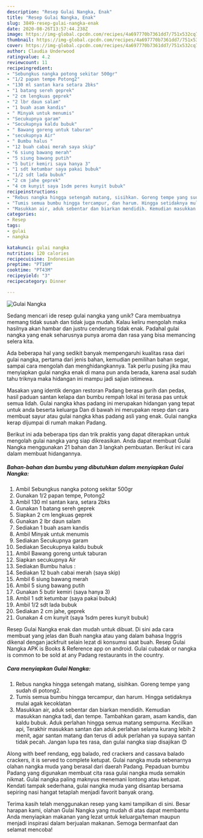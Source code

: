 ```yaml
---
description: "Resep Gulai Nangka, Enak"
title: "Resep Gulai Nangka, Enak"
slug: 3849-resep-gulai-nangka-enak
date: 2020-08-26T13:57:44.238Z
image: https://img-global.cpcdn.com/recipes/4a697770b7361dd7/751x532cq70/gulai-nangka-foto-resep-utama.jpg
thumbnail: https://img-global.cpcdn.com/recipes/4a697770b7361dd7/751x532cq70/gulai-nangka-foto-resep-utama.jpg
cover: https://img-global.cpcdn.com/recipes/4a697770b7361dd7/751x532cq70/gulai-nangka-foto-resep-utama.jpg
author: Claudia Underwood
ratingvalue: 4.2
reviewcount: 11
recipeingredient:
- "Sebungkus nangka potong sekitar 500gr"
- "1/2 papan tempe Potong2"
- "130 ml santan kara setara 2bks"
- "1 batang sereh geprek"
- "2 cm lengkuas geprek"
- "2 lbr daun salam"
- "1 buah asam kandis"
- " Minyak untuk menumis"
- "Secukupnya garam"
- "Secukupnya kaldu bubuk"
- " Bawang goreng untuk taburan"
- "secukupnya Air"
- " Bumbu halus "
- "12 buah cabai merah saya skip"
- "6 siung bawang merah"
- "5 siung bawang putih"
- "5 butir kemiri saya hanya 3"
- "1 sdt ketumbar saya pakai bubuk"
- "1/2 sdt lada bubuk"
- "2 cm jahe geprek"
- "4 cm kunyit saya 1sdm peres kunyit bubuk"
recipeinstructions:
- "Rebus nangka hingga setengah matang, sisihkan. Goreng tempe yang sudah di potong2."
- "Tumis semua bumbu hingga tercampur, dan harum. Hingga setidaknya mulai agak kecoklatan"
- "Masukkan air, aduk sebentar dan biarkan mendidih. Kemudian masukkan nangka tadi, dan tempe. Tambahkan garam, asam kandis, dan kaldu bubuk. Aduk perlahan hingga semua matang sempurna. Kecilkan api, Terakhir masukkan santan dan aduk perlahan selama kurang lebih 2 menit, agar santan matang dan terus di aduk perlahan ya supaya santan tidak pecah. Jangan lupa tes rasa, dan gulai nangka siap disajikan 😊"
categories:
- Resep
tags:
- gulai
- nangka

katakunci: gulai nangka 
nutrition: 120 calories
recipecuisine: Indonesian
preptime: "PT16M"
cooktime: "PT43M"
recipeyield: "3"
recipecategory: Dinner

---
```



![Gulai Nangka](https://img-global.cpcdn.com/recipes/4a697770b7361dd7/751x532cq70/gulai-nangka-foto-resep-utama.jpg)

Sedang mencari ide resep gulai nangka yang unik? Cara membuatnya memang tidak susah dan tidak juga mudah. Kalau keliru mengolah maka hasilnya akan hambar dan justru cenderung tidak enak. Padahal gulai nangka yang enak seharusnya punya aroma dan rasa yang bisa memancing selera kita.

Ada beberapa hal yang sedikit banyak mempengaruhi kualitas rasa dari gulai nangka, pertama dari jenis bahan, kemudian pemilihan bahan segar, sampai cara mengolah dan menghidangkannya. Tak perlu pusing jika mau menyiapkan gulai nangka enak di mana pun anda berada, karena asal sudah tahu triknya maka hidangan ini mampu jadi sajian istimewa.

Masakan yang identik dengan restoran Padang berasa gurih dan pedas, hasil paduan santan kelapa dan bumbu rempah lokal ini terasa pas untuk semua lidah. Gulai nangka khas padang ini merupakan hidangan yang tepat untuk anda beserta keluarga Dan di bawah ini merupakan resep dan cara membuat sayur atau gulai nangka khas padang asli yang enak. Gulai nangka kerap dijumpai di rumah makan Padang.


Berikut ini ada beberapa tips dan trik praktis yang dapat diterapkan untuk mengolah gulai nangka yang siap dikreasikan. Anda dapat membuat Gulai Nangka menggunakan 21 bahan dan 3 langkah pembuatan. Berikut ini cara dalam membuat hidangannya.

<!--inarticleads1-->

##### Bahan-bahan dan bumbu yang dibutuhkan dalam menyiapkan Gulai Nangka:

1. Ambil Sebungkus nangka potong sekitar 500gr
1. Gunakan 1/2 papan tempe, Potong2
1. Ambil 130 ml santan kara, setara 2bks
1. Gunakan 1 batang sereh geprek
1. Siapkan 2 cm lengkuas geprek
1. Gunakan 2 lbr daun salam
1. Sediakan 1 buah asam kandis
1. Ambil  Minyak untuk menumis
1. Sediakan Secukupnya garam
1. Sediakan Secukupnya kaldu bubuk
1. Ambil  Bawang goreng untuk taburan
1. Siapkan secukupnya Air
1. Sediakan  Bumbu halus :
1. Sediakan 12 buah cabai merah (saya skip)
1. Ambil 6 siung bawang merah
1. Ambil 5 siung bawang putih
1. Gunakan 5 butir kemiri (saya hanya 3)
1. Ambil 1 sdt ketumbar (saya pakai bubuk)
1. Ambil 1/2 sdt lada bubuk
1. Sediakan 2 cm jahe, geprek
1. Gunakan 4 cm kunyit (saya 1sdm peres kunyit bubuk)


Resep Gulai Nangka enak dan mudah untuk dibuat. Di sini ada cara membuat yang jelas dan Buah nangka atau yang dalam bahasa Inggris dikenal dengan jackfruit selain lezat di konsumsi saat buah. Resep Gulai Nangka APK is Books &amp; Reference app on android. Gulai cubadak or nangka is common to be sold at any Padang restaurants in the country. 

<!--inarticleads2-->

##### Cara menyiapkan Gulai Nangka:

1. Rebus nangka hingga setengah matang, sisihkan. Goreng tempe yang sudah di potong2.
1. Tumis semua bumbu hingga tercampur, dan harum. Hingga setidaknya mulai agak kecoklatan
1. Masukkan air, aduk sebentar dan biarkan mendidih. Kemudian masukkan nangka tadi, dan tempe. Tambahkan garam, asam kandis, dan kaldu bubuk. Aduk perlahan hingga semua matang sempurna. Kecilkan api, Terakhir masukkan santan dan aduk perlahan selama kurang lebih 2 menit, agar santan matang dan terus di aduk perlahan ya supaya santan tidak pecah. Jangan lupa tes rasa, dan gulai nangka siap disajikan 😊


Along with beef rendang, egg balado, red crackers and cassava balado crackers, it is served to complete ketupat. Gulai nangka muda sebenarnya olahan nangka muda yang berasal dari daerah Padang. Pepaduan bumbu Padang yang digunakan membuat cita rasa gulai nangka muda semakin nikmat. Gulai nangka paling maknyus menemani lontong atau ketupat. Kendati tampak sederhana, gulai nangka muda yang disantap bersama sepiring nasi hangat tetaplah menjadi favorit banyak orang. 

Terima kasih telah menggunakan resep yang kami tampilkan di sini. Besar harapan kami, olahan Gulai Nangka yang mudah di atas dapat membantu Anda menyiapkan makanan yang lezat untuk keluarga/teman maupun menjadi inspirasi dalam berjualan makanan. Semoga bermanfaat dan selamat mencoba!
